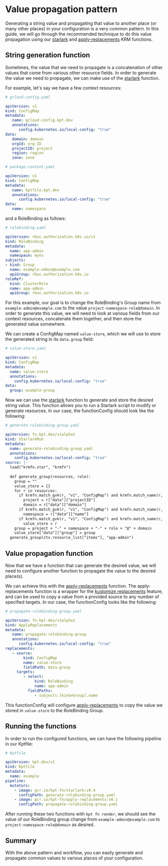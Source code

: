 [starlark]: https://catalog.kpt.dev/starlark/v0.4/
[apply-replacements]: https://catalog.kpt.dev/apply-replacements/v0.1/

# Value propagation pattern

Generating a string value and propagating that value to another place
(or many other places) in your configuration is a very common pattern. 
In this guide, we will go through the recommended technique to 
do this value propagation using our [starlark] and [apply-replacements]
KRM functions. 

## String generation function

Sometimes, the value that we need to propagate is a concatenation of
other values that come from various other resource fields. In order
to generate the value we need to propagate, we can make use of the
[starlark] function.

For example, let's say we have a few context resources:

```yaml
# gcloud-config.yaml

apiVersion: v1
kind: ConfigMap
metadata:
   name: gcloud-config.kpt.dev
   annotations:
      config.kubernetes.io/local-config: "true"
data:
   domain: domain
   orgId: org-ID
   projectID: project
   region: region
   zone: zone
```

```yaml
# package-context.yaml

apiVersion: v1
kind: ConfigMap
metadata:
   name: kptfile.kpt.dev
   annotations:
      config.kubernetes.io/local-config: "true"
data:
   name: namespace
```

and a RoleBinding as follows:

```yaml
# rolebinding.yaml

apiVersion: rbac.authorization.k8s.io/v1
kind: RoleBinding
metadata:
  name: app-admin
  namespace: myns
subjects:
- kind: Group
  name: example-admin@example.com
  apiGroup: rbac.authorization.k8s.io
roleRef:
  kind: ClusterRole
  name: app-admin
  apiGroup: rbac.authorization.k8s.io
```

For this example, our goal is to change the RoleBinding's Group name
from `example-admin@example.com` to the value `project-namespace-role@domain`.
In order to generate this value, we will need to look at various fields from our
context resources, concatenate them together, and then store the generated value somewhere. 

We can create a ConfigMap named `value-store`, which we will use to store the generated string in its
`data.group` field:

```yaml
# value-store.yaml

apiVersion: v1
kind: ConfigMap
metadata:
  name: value-store
  annotations:
    config.kubernetes.io/local-config: "true"
data:
  group: example-group
```

Now we can use the [starlark] function to generate and store the desired string value.
This function allows you to run a Starlark script to modify or generate resources. In
our case, the functionConfig should look like the following:

```yaml
# generate-rolebinding-group.yaml

apiVersion: fn.kpt.dev/v1alpha1
kind: StarlarkRun
metadata:
  name: generate-rolebinding-group.yaml
  annotations:
    config.kubernetes.io/local-config: "true"
source: |-
  load("krmfn.star", "krmfn")
  
  def generate_group(resources, role):
    group = ""
    value_store = {}
    for r in resources:
      if krmfn.match_gvk(r, "v1", "ConfigMap") and krmfn.match_name(r, "gcloud-config.kpt.dev"):
        project = r["data"]["projectID"]
        domain = r["data"]["domain"]
      if krmfn.match_gvk(r, "v1", "ConfigMap") and krmfn.match_name(r, "kptfile.kpt.dev"):
        namespace = r["data"]["name"]
      if krmfn.match_gvk(r, "v1", "ConfigMap") and krmfn.match_name(r, "value-store"):
        value_store = r
    group = project + "-" + namespace + "-" + role + "@" + domain
    value_store["data"]["group"] = group
  generate_group(ctx.resource_list["items"], "app-admin")
```

## Value propagation function

Now that we have a function that can generate the desired value, we will need to
configure another function to propagate the value to the desired place(s). 

We can achieve this with the [apply-replacements] function. The apply-replacements
function is a wrapper for the [kustomize replacements](https://kubectl.docs.kubernetes.io/references/kustomize/kustomization/replacements/) 
feature, and can be used to copy a value from a provided source to any number of specified targets. 
In our case, the functionConfig looks like the following: 

```yaml
# propagate-rolebinding-group.yaml

apiVersion: fn.kpt.dev/v1alpha1
kind: ApplyReplacements
metadata:
   name: propagate-rolebinding-group
   annotations:
      config.kubernetes.io/local-config: "true"
replacements:
   - source:
        kind: ConfigMap
        name: value-store
        fieldPath: data.group
     targets:
        - select:
             kind: RoleBinding
             name: app-admin
          fieldPaths:
             - subjects.[kind=Group].name
```

This functionConfig will configure [apply-replacements] to copy the value
we stored in `value-store` to the RoleBinding Group. 

## Running the functions

In order to run the configured functions, we can have the following pipeline in our Kptfile:

```yaml
# Kptfile

apiVersion: kpt.dev/v1
kind: Kptfile
metadata:
  name: example
pipeline:
  mutators:
    - image: gcr.io/kpt-fn/starlark:v0.4
      configPath: generate-rolebinding-group.yaml
    - image: gcr.io/kpt-fn/apply-replacements:v0.1
      configPath: propagate-rolebinding-group.yaml
```

After running these two functions with `kpt fn render`, we should see the value of our 
RoleBinding group change from `example-admin@example.com` to `project-namespace-role@domain` as desired.

## Summary

With the above pattern and workflow, you can easily generate and propagate
common values to various places of your configuration.
